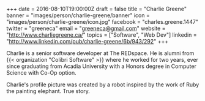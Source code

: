 +++
date = 2016-08-10T19:00:00Z
draft = false
title = "Charlie Greene"
banner = "images/person/charlie-greene/banner"
icon = "images/person/charlie-greene/icon.jpg"
facebook = "charles.greene.1447"
twitter = "greeneca"
email = "greeneca@gmail.com"
website = "http://www.charliegreene.ca/"
topics = ["Software", "Web Dev"]
linkedin = "http://www.linkedin.com/pub/charlie-greene/6b/943/292"
+++

Charlie is a senior software developer at The REDspace. He is alumni from {{< organization "Colibri Software" >}} where he worked for two years, ever since graduating from Acadia University with a Honors degree in Computer Science with Co-Op option.

Charlie's profile picture was created by a robot inspired by the work of Ruby the painting elephant.  True story.
